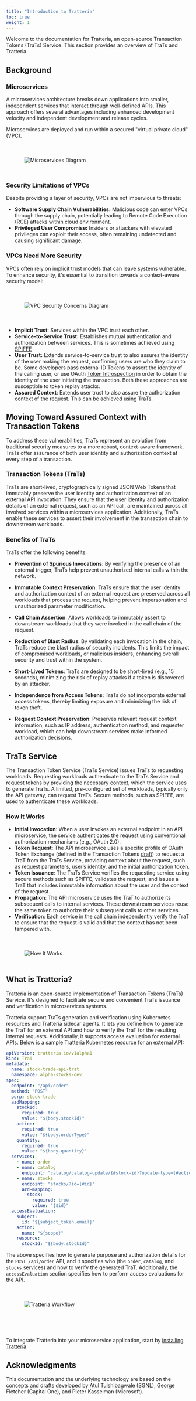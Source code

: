 ```yaml
---
title: "Introduction to Tratteria"
toc: true
weight: 1
---
```


<style>
.doc-image {
    display: block;
    margin: 50px;
    padding: 0;
}
</style>

Welcome to the documentation for Tratteria, an open-source Transaction Tokens (TraTs) Service. This section provides an overview of TraTs and Tratteria.

## Background

### Microservices

A microservices architecture breaks down applications into smaller, independent services that interact through well-defined APIs. This approach offers several advantages including enhanced development velocity and independent development and release cycles.

Microservices are deployed and run within a secured "virtual private cloud" (VPC).

<img src="/img/docs/introduction/microservices.svg" alt="Microservices Diagram" class="doc-image">


### Security Limitations of VPCs

Despite providing a layer of security, VPCs are not impervious to threats:

- **Software Supply Chain Vulnerabilities:** Malicious code can enter VPCs through the supply chain, potentially leading to Remote Code Execution (RCE) attacks within cloud environment.
- **Privileged User Compromise:** Insiders or attackers with elevated privileges can exploit their access, often remaining undetected and causing significant damage.

### VPCs Need More Security

VPCs often rely on implicit trust models that can leave systems vulnerable. To enhance security, it's essential to transition towards a context-aware security model:

<img src="/img/docs/introduction/vpc_security_concerns.svg" alt="VPC Security Concerns Diagram" class="doc-image">

- **Implicit Trust**: Services within the VPC trust each other.
- **Service-to-Service Trust:** Establishes mutual authentication and authorization between services. This is sometimes achieved using [SPIFFE](https://spiffe.io/)
- **User Trust:** Extends service-to-service trust to also assures the identity of the user making the request, confirming users are who they claim to be. Some developers pass external ID Tokens to assert the identity of the calling user, or use OAuth [Token Introspection](https://datatracker.ietf.org/doc/html/rfc7662) in order to obtain the identity of the user initiating the transaction. Both these approaches are susceptible to token replay attacks. 
- **Assured Context**: Extends user trust to also assure the authorization context of the request. This can be achieved using TraTs.

## Moving Toward Assured Context with Transaction Tokens

To address these vulnerabilities, TraTs represent an evolution from traditional security measures to a more robust, context-aware framework. TraTs offer assurance of both user identity and authorization context at every step of a transaction.

### Transaction Tokens (TraTs)

TraTs are short-lived, cryptographically signed JSON Web Tokens that immutably preserve the user identity and authorization context of an external API invocation. They ensure that the user identity and authorization details of an external request, such as an API call, are maintained across all involved services within a microservices application. Additionally, TraTs enable these services to assert their involvement in the transaction chain to downstream workloads.

### Benefits of TraTs

TraTs offer the following benefits:

- **Prevention of Spurious Invocations**: By verifying the presence of an external trigger, TraTs help prevent unauthorized internal calls within the network.

- **Immutable Context Preservation**: TraTs ensure that the user identity and authorization context of an external request are preserved across all workloads that process the request, helping prevent impersonation and unauthorized parameter modification.

- **Call Chain Assertion**: Allows workloads to immutably assert to downstream workloads that they were invoked in the call chain of the request.

- **Reduction of Blast Radius**: By validating each invocation in the chain, TraTs reduce the blast radius of security incidents. This limits the impact of compromised workloads, or malicious insiders, enhancing overall security and trust within the system.

- **Short-Lived Tokens**: TraTs are designed to be short-lived (e.g., 15 seconds), minimizing the risk of replay attacks if a token is discovered by an attacker.

- **Independence from Access Tokens**: TraTs do not incorporate external access tokens, thereby limiting exposure and minimizing the risk of token theft.

- **Request Context Preservation**: Preserves relevant request context information, such as IP address, authentication method, and requester workload, which can help downstream services make informed authorization decisions.

## TraTs Service

The Transaction Token Service (TraTs Service) issues TraTs to requesting workloads. Requesting workloads authenticate to the TraTs Service and request tokens by providing the necessary context, which the service uses to generate TraTs. A limited, pre-configured set of workloads, typically only the API gateway, can request TraTs. Secure methods, such as SPIFFE, are used to authenticate these workloads.


### How it Works

- **Initial Invocation**: When a user invokes an external endpoint in an API microservice, the service authenticates the request using conventional authorization mechanisms (e.g., OAuth 2.0).
- **Token Request**: The API microservice uses a specific profile of OAuth Token Exchange (defined in the Transaction Tokens [draft](https://datatracker.ietf.org/doc/draft-ietf-oauth-transaction-tokens/)) to request a TraT from the TraTs Service, providing context about the request, such as request parameters, user’s identity, and the initial authorization token.
- **Token Issuance**: The TraTs Service verifies the requesting service using secure methods such as SPIFFE, validates the request, and issues a TraT that includes immutable information about the user and the context of the request.
- **Propagation**: The API microservice uses the TraT to authorize its subsequent calls to internal services. These downstream services reuse the same token to authorize their subsequent calls to other services.
- **Verification**: Each service in the call chain independently verify the TraT to ensure that the request is valid and that the context has not been tampered with.

<img src="/img/docs/introduction/how_it_works.svg" alt="How It Works" class="doc-image">


## What is Tratteria?

Tratteria is an open-source implementation of Transaction Tokens (TraTs) Service. It's designed to facilitate secure and convenient TraTs issuance and verification in microservices systems.

Tratteria support TraTs generation and verification using Kubernetes resources and Tratteria sidecar agents. It lets you define how to generate the TraT for an external API and how to verify the TraT for the resulting internal requests. Additionally, it supports access evaluation for external APIs. Below is a sample Tratteria Kubernetes resource for an external API:

```yaml
apiVersion: tratteria.io/v1alpha1
kind: TraT
metadata:
  name: stock-trade-api-trat
  namespace: alpha-stocks-dev
spec:
  endpoint: "/api/order"
  method: "POST"
  purp: stock-trade
  azdMapping:
    stockId:
      required: true
      value: "${body.stockId}"
    action:
      required: true
      value: "${body.orderType}"
    quantity:
      required: true
      value: "${body.quantity}"
  services:
    - name: order
    - name: catalog
      endpoint: "catalog/catalog-update/{#stock-id}?update-type={#action}"
    - name: stocks
      endpoint: "stocks/?id={#id}"
      azd-mapping:
        stock:
          required: true
          value: "{$id}"
  accessEvaluation:
    subject:
      id: "${subject_token.email}"
    action:
      name: "${scope}"
    resource:
      stockId: "${body.stockId}"
```

The above specifies how to generate purpose and authorization details for the `POST /api/order` API, and it specifies who (the `order`, `catalog`, and `stocks` services) and how to verify the generated TraT. Additionally, the `accessEvaluation` section specifies how to perform access evaluations for the API.

<img src="/img/docs/introduction/tratteria_workflow.svg" alt="Tratteria Workflow" class="doc-image">

<br>

To integrate Tratteria into your microservice application, start by [installing Tratteria](/docs/installation).

## Acknowledgments

This documentation and the underlying technology are based on the concepts and drafts developed by Atul Tulshibagwale (SGNL), George Fletcher (Capital One), and Pieter Kasselman (Microsoft).


